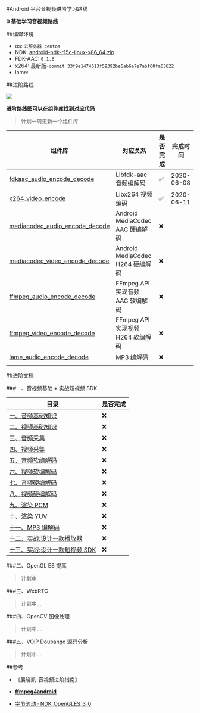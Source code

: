 #Android 平台音视频进阶学习路线

**0 基础学习音视频路线**

##编译环境

- os: `云服务器 centos`
- NDK: [android-ndk-r15c-linux-x86_64.zip](https://dl.google.com/android/repository/android-ndk-r15c-linux-x86_64.zip?hl=zh_cn)
- FDK-AAC: `0.1.6`
- x264: 最新版-`commit 33f9e1474613f59392be5ab6a7e7abf60fa63622`
- lame:

  

##进阶路线

![](https://devyk.oss-cn-qingdao.aliyuncs.com/blog/20200611233219.jpg)

**进阶路线图可以在组件库找到对应代码**

> 计划一周更新一个组件库

| 组件库                                                       | 对应关系                          | 是否完成 | 完成时间 |
| ------------------------------------------------------------ | --------------------------------- | -------- | -------- |
| [fdkaac_audio_encode_decode](https://github.com/yangkun19921001/AVSample/tree/master/fdkaac_audio_encode_decode/src/main/cpp) | Libfdk-aac 音频编解码             | ✅        | 2020-06-08 |
| [x264_video_encode](https://github.com/yangkun19921001/AVSample/tree/master/x264_video_encode)                                        | Libx264 视频编码                | ✅       | 2020-06-11 |
| [mediacodec_audio_encode_decode]()                           | Android MediaCodec AAC 硬编解码   | ❌        |         |
| [mediacodec_video_encode_decode]()                           | Android MediaCodec H264 硬编解码  | ❌        |         |
| [ffmpeg_audio_encode_decode]()                               | FFmpeg API 实现音频 AAC 软编解码  | ❌        |         |
| [ffmpeg_video_encode_decode]()                               | FFmpeg API 实现视频 H264 软编解码 | ❌        |         |
| [lame_audio_encode_decode]()                                 | MP3 编解码                        | ❌        |         |
|                                                              |                                   |          |          |

 

##进阶文档

###一、音视频基础 + 实战短视频 SDK

| 目录                              | 是否完成 |
| --------------------------------- | -------- |
| [一、音频基础知识]()              | ❌        |
| [二、视频基础知识]()              | ❌        |
| [三、音频采集]()                  | ❌        |
| [四、视频采集]()                  | ❌        |
| [五、音频软编解码]()              | ❌        |
| [六、视频软编解码]()              | ❌        |
| [七、音频硬编解码]()              | ❌        |
| [八、视频硬编解码]()              | ❌        |
| [九、渲染 PCM]()                  | ❌        |
| [十、渲染 YUV]()                  | ❌        |
| [十一、MP3 编解码]()              | ❌        |
| [十二、实战:设计一款播放器]()     | ❌        |
| [十三、实战:设计一款短视频 SDK]() | ❌        |

###二、OpenGL ES 提高

> 计划中...

###三、WebRTC

> 计划中...

###四、OpenCV 图像处理

> 计划中....

###五、VOIP Doubango 源码分析

> 计划中...

##参考

- 《展晓凯-音视频进阶指南》

- [**ffmpeg4android**](https://github.com/byhook/ffmpeg4android)

- [字节流动 · NDK_OpenGLES_3_0](https://github.com/githubhaohao/NDK_OpenGLES_3_0)

